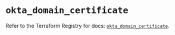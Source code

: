 # `okta_domain_certificate`

Refer to the Terraform Registry for docs: [`okta_domain_certificate`](https://registry.terraform.io/providers/okta/okta/4.7.0/docs/resources/domain_certificate).
